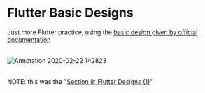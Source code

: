# Flutter Basic Designs

Just more Flutter practice, using the [basic design given by official documentation](https://flutter.dev/docs/development/ui/layout/tutorial)
<br />
<br />

![Annotation 2020-02-22 142823](https://user-images.githubusercontent.com/48134692/75100294-9c9e0d00-5580-11ea-8af4-da8c52f4770e.png)
<br />
<br />

NOTE: this was the "[Section 8: Flutter Designs (1)](https://www.udemy.com/course/flutter-ios-android-fernando-herrera/learn/lecture/14519848#overview)"
